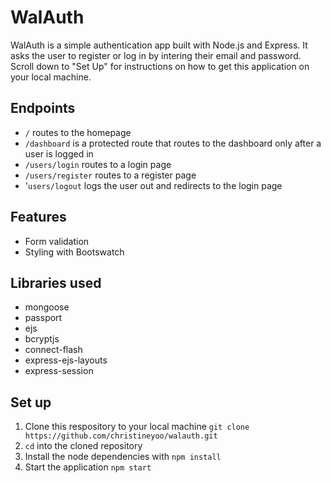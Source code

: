 # WalAuth

WalAuth is a simple authentication app built with Node.js and Express. It asks the user to register or log in by intering their email and password.
Scroll down to "Set Up" for instructions on how to get this application on your local machine.

## Endpoints
- `/` routes to the homepage
- `/dashboard` is a protected route that routes to the dashboard only after a user is logged in
- `/users/login` routes to a login page
- `/users/register` routes to a register page
- '`users/logout` logs the user out and redirects to the login page

## Features
- Form validation
- Styling with Bootswatch

## Libraries used
- mongoose
- passport
- ejs
- bcryptjs
- connect-flash
- express-ejs-layouts
- express-session

## Set up
1. Clone this respository to your local machine `git clone https://github.com/christineyoo/walauth.git`
2. `cd` into the cloned repository
3. Install the node dependencies with `npm install`
4. Start the application `npm start`
